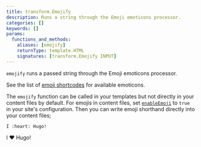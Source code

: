 ```yaml
---
title: transform.Emojify 
description: Runs a string through the Emoji emoticons processor.
categories: []
keywords: []
params:
  functions_and_methods:
    aliases: [emojify]
    returnType: template.HTML
    signatures: [transform.Emojify INPUT]
---
```


`emojify` runs a passed string through the Emoji emoticons processor.

See the list of [emoji shortcodes][] for available emoticons.

The `emojify` function can be called in your templates but not directly in your content files by default. For emojis in content files, set [`enableEmoji`][] to `true` in your site's configuration. Then you can write emoji shorthand directly into your content files;

```text
I :heart: Hugo!
```

I :heart: Hugo!

[`enableEmoji`]: /docs/reference/configuration/all/#enableemoji
[emoji shortcodes]: /docs/reference/miscellaneous/emojis
